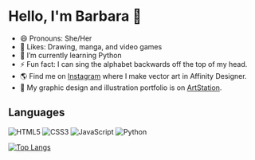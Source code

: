 # Hello, I'm Barbara 👋
- 😄 Pronouns: She/Her
- 💖 Likes: Drawing, manga, and video games
- 🌱 I’m currently learning Python
- ⚡ Fun fact: I can sing the alphabet backwards off the top of my head.
- 🌎 Find me on [Instagram](https://www.instagram.com/stray.koi/) where I make vector art in Affinity Designer.
- 🎨 My graphic design and illustration portfolio is on [ArtStation](https://straykoi.artstation.com/).

## Languages
![HTML5](https://img.shields.io/badge/-HTML5-E34F26?style=flat-square&logo=html5&logoColor=white)
![CSS3](https://img.shields.io/badge/-CSS3-1572B6?style=flat-square&logo=css3)
![JavaScript](https://img.shields.io/badge/-JavaScript-black?style=flat-square&logo=javascript)
![Python](https://img.shields.io/badge/-Python-black?style=flat-square&logo=Python)

[![Top Langs](https://github-readme-stats.vercel.app/api/top-langs/?username=straykoi&layout=compact)](https://github.com/anuraghazra/github-readme-stats)
